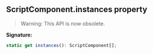 
## ScriptComponent.instances property

> Warning: This API is now obsolete.
> 
> 

**Signature:**

```typescript
static get instances(): ScriptComponent[];
```
